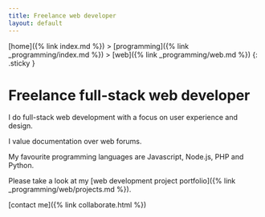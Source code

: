 ```yaml
---
title: Freelance web developer
layout: default
---
```


[home]({% link index.md %}) > [programming]({% link _programming/index.md %}) > [web]({% link _programming/web.md %})
{: .sticky }

# Freelance full-stack web developer

I do full-stack web development with a focus on user experience and design.

I value documentation over web forums. 

My favourite programming languages are Javascript, Node.js, PHP and Python. 

Please take a look at my [web development project portfolio]({% link _programming/web/projects.md %}).

[contact me]({% link collaborate.html %})



